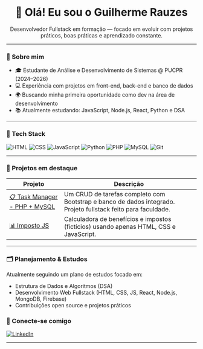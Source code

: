 <h1 align="center">👋 Olá! Eu sou o Guilherme Rauzes</h1>
<p align="center">Desenvolvedor Fullstack em formação — focado em evoluir com projetos práticos, boas práticas e aprendizado constante.</p>

---

### 🚀 Sobre mim
- 🎓 Estudante de Análise e Desenvolvimento de Sistemas @ PUCPR (2024–2026)
- 💻 Experiência com projetos em front-end, back-end e banco de dados
- 🌍 Buscando minha primeira oportunidade como dev na área de desenvolvimento
- 📚 Atualmente estudando: JavaScript, Node.js, React, Python e DSA

---

### 🧰 Tech Stack
![HTML](https://img.shields.io/badge/-HTML5-E34F26?style=flat&logo=html5&logoColor=white)
![CSS](https://img.shields.io/badge/-CSS3-1572B6?style=flat&logo=css3)
![JavaScript](https://img.shields.io/badge/-JavaScript-F7DF1E?style=flat&logo=javascript&logoColor=black)
![Python](https://img.shields.io/badge/-Python-3776AB?style=flat&logo=python&logoColor=white)
![PHP](https://img.shields.io/badge/-PHP-777BB4?style=flat&logo=php&logoColor=white)
![MySQL](https://img.shields.io/badge/-MySQL-4479A1?style=flat&logo=mysql&logoColor=white)
![Git](https://img.shields.io/badge/-Git-F05032?style=flat&logo=git&logoColor=white)

---

### 📌 Projetos em destaque

| Projeto | Descrição |
|--------|-----------|
| [📋 Task Manager - PHP + MySQL](https://github.com/GuilhermeRauzes/task-manager-php-mysql) | Um CRUD de tarefas completo com Bootstrap e banco de dados integrado. Projeto fullstack feito para faculdade. |
| [📊 Imposto JS](https://github.com/GuilhermeRauzes/gov-benefits-calculator-js) | Calculadora de benefícios e impostos (fictícios) usando apenas HTML, CSS e JavaScript. |

---

### 🗂️ Planejamento & Estudos

Atualmente seguindo um plano de estudos focado em:
- Estrutura de Dados e Algoritmos (DSA)
- Desenvolvimento Web Fullstack (HTML, CSS, JS, React, Node.js, MongoDB, Firebase)
- Contribuições open source e projetos práticos


### 🤝 Conecte-se comigo
[![LinkedIn](https://img.shields.io/badge/-LinkedIn-0A66C2?style=flat&logo=linkedin&logoColor=white)](https://www.linkedin.com/in/guilherme-rauzes-8a4306255/)

---
